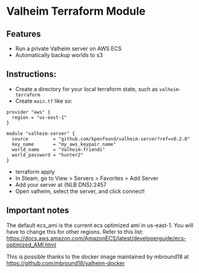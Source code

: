 # Valheim Terraform Module

## Features

- Run a private Valheim server on AWS ECS
- Automatically backup worlds to s3

## Instructions:
- Create a directory for your local terraform state, such as `valheim-terraform`
- Create `main.tf` like so:
```
provider "aws" {
  region = "us-east-1"
}

module "valheim-server" {
  source         = "github.com/kpenfound/valheim-server?ref=v0.2.0"
  key_name       = "my_aws_keypair_name"
  world_name     = "Valheim-friends"
  world_password = "hunter2"
}
```
- terraform apply
- In Steam, go to View > Servers > Favorites > Add Server
- Add your server at {NLB DNS}:2457
- Open valheim, select the server, and click connect!


## Important notes
The default ecs_ami is the current ecs optimized ami in us-east-1.  You will
have to change this for other regions. Refer to this list: https://docs.aws.amazon.com/AmazonECS/latest/developerguide/ecs-optimized_AMI.html

This is possible thanks to the docker image maintained by mbround18 at https://github.com/mbround18/valheim-docker
